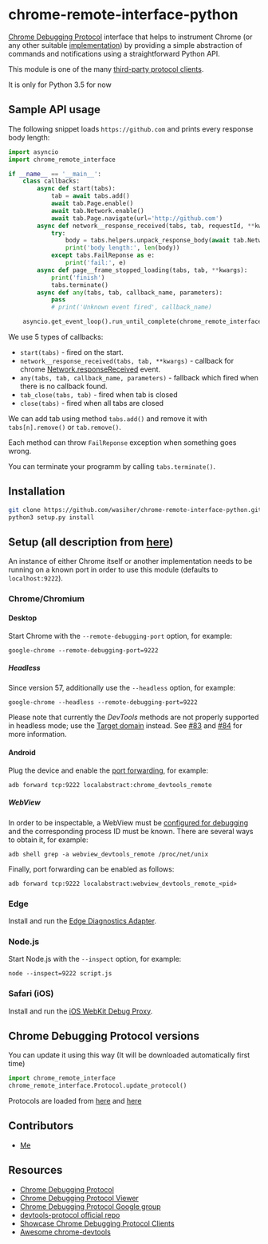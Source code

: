 chrome-remote-interface-python
=======================

[Chrome Debugging Protocol] interface that helps to instrument Chrome (or any
other suitable [implementation](#implementations)) by providing a simple
abstraction of commands and notifications using a straightforward Python
API.

This module is one of the many [third-party protocol clients][3rd-party].

It is only for Python 3.5 for now

[3rd-party]: https://developer.chrome.com/devtools/docs/debugging-clients#chrome-remote-interface

Sample API usage
----------------

The following snippet loads `https://github.com` and prints every response body length:

```python
import asyncio
import chrome_remote_interface

if __name__ == '__main__':
    class callbacks:
        async def start(tabs):
            tab = await tabs.add()
            await tab.Page.enable()
            await tab.Network.enable()
            await tab.Page.navigate(url='http://github.com')
        async def network__response_received(tabs, tab, requestId, **kwargs):
            try:
                body = tabs.helpers.unpack_response_body(await tab.Network.get_response_body(requestId=requestId))
                print('body length:', len(body))
            except tabs.FailReponse as e:
                print('fail:', e)
        async def page__frame_stopped_loading(tabs, tab, **kwargs):
            print('finish')
            tabs.terminate()
        async def any(tabs, tab, callback_name, parameters):
            pass
            # print('Unknown event fired', callback_name)

    asyncio.get_event_loop().run_until_complete(chrome_remote_interface.Tabs.run('localhost', 9222, callbacks))
```

We use 5 types of callbacks:
* ```start(tabs)``` - fired on the start.
* ```network__response_received(tabs, tab, **kwargs)``` - callback for chrome [Network.responseReceived](https://chromedevtools.github.io/devtools-protocol/tot/Network/#event-responseReceived) event.
* ```any(tabs, tab, callback_name, parameters)``` - fallback which fired when there is no callback found.
* ```tab_close(tabs, tab)``` - fired when tab is closed
* ```close(tabs)``` - fired when all tabs are closed

We can add tab using method ```tabs.add()``` and remove it with ```tabs[n].remove()``` or ```tab.remove()```.

Each method can throw ```FailReponse``` exception when something goes wrong.

You can terminate your programm by calling ```tabs.terminate()```.

Installation
------------

```bash
git clone https://github.com/wasiher/chrome-remote-interface-python.git
python3 setup.py install
```

Setup (all description from [here](https://github.com/cyrus-and/chrome-remote-interface))
-----

An instance of either Chrome itself or another implementation needs to be
running on a known port in order to use this module (defaults to
`localhost:9222`).

### Chrome/Chromium

#### Desktop

Start Chrome with the `--remote-debugging-port` option, for example:

    google-chrome --remote-debugging-port=9222

##### Headless

Since version 57, additionally use the `--headless` option, for example:

    google-chrome --headless --remote-debugging-port=9222

Please note that currently the *DevTools* methods are not properly supported in
headless mode; use the [Target domain] instead. See [#83] and [#84] for more
information.

[#83]: https://github.com/cyrus-and/chrome-remote-interface/issues/83
[#84]: https://github.com/cyrus-and/chrome-remote-interface/issues/84
[Target domain]: https://chromedevtools.github.io/debugger-protocol-viewer/tot/Target/

#### Android

Plug the device and enable the [port forwarding][adb], for example:

    adb forward tcp:9222 localabstract:chrome_devtools_remote

[adb]: https://developer.chrome.com/devtools/docs/remote-debugging-legacy

##### WebView

In order to be inspectable, a WebView must
be [configured for debugging][webview] and the corresponding process ID must be
known. There are several ways to obtain it, for example:

    adb shell grep -a webview_devtools_remote /proc/net/unix

Finally, port forwarding can be enabled as follows:

    adb forward tcp:9222 localabstract:webview_devtools_remote_<pid>

[webview]: https://developers.google.com/web/tools/chrome-devtools/remote-debugging/webviews#configure_webviews_for_debugging

### Edge

Install and run the [Edge Diagnostics Adapter][edge-adapter].

[edge-adapter]: https://github.com/Microsoft/edge-diagnostics-adapter

### Node.js

Start Node.js with the `--inspect` option, for example:

    node --inspect=9222 script.js

### Safari (iOS)

Install and run the [iOS WebKit Debug Proxy][iwdp].

[iwdp]: https://github.com/google/ios-webkit-debug-proxy

Chrome Debugging Protocol versions
----------------------------------

You can update it using this way (It will be downloaded automatically first time)

```python
import chrome_remote_interface
chrome_remote_interface.Protocol.update_protocol()
```

Protocols are loaded from [here](https://chromium.googlesource.com/chromium/src/+/master/third_party/WebKit/Source/core/inspector/browser_protocol.json) and [here](https://chromium.googlesource.com/chromium/src/+/master/third_party/WebKit/Source/core/inspector/browser_protocol.json)


Contributors
------------

- [Me](https://github.com/wasiher)

Resources
---------

- [Chrome Debugging Protocol]
- [Chrome Debugging Protocol Viewer](https://chromedevtools.github.io/debugger-protocol-viewer/)
- [Chrome Debugging Protocol Google group](https://groups.google.com/forum/#!forum/chrome-debugging-protocol)
- [devtools-protocol official repo](https://github.com/ChromeDevTools/devtools-protocol)
- [Showcase Chrome Debugging Protocol Clients](https://developer.chrome.com/devtools/docs/debugging-clients)
- [Awesome chrome-devtools](https://github.com/ChromeDevTools/awesome-chrome-devtools)

[Chrome Debugging Protocol]: https://developer.chrome.com/devtools/docs/debugger-protocol
